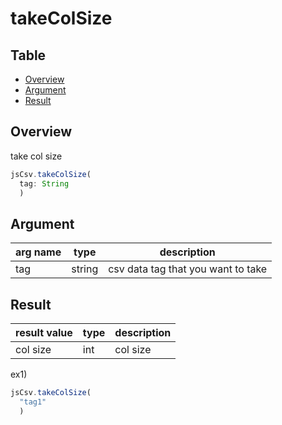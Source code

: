 # takeColSize

Table
-----------------
* [Overview](#overview)
* [Argument](#argument)
* [Result](#result)


## Overview

take col size 

```js.js
jsCsv.takeColSize(
  tag: String
  )

```

## Argument

| arg name | type | description |
| -------- | -------- | -------- |
| tag | string | csv data tag that you want to take |

## Result

| result value | type | description |
| -------- | -------- | -------- |
| col size | int | col size |




ex1) 

```js.js
jsCsv.takeColSize(
  "tag1"
  )

```

